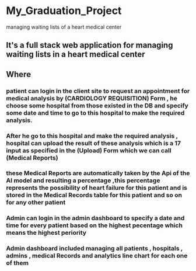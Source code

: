 # My_Graduation_Project
managing waiting lists of a heart medical center

## It's a full stack web application for managing waiting lists in a heart medical center 
## Where
### patient can login in the client site to request an appointment for medical analysis by (CARDIOLOGY REQUISITION) Form , he choose some hospital from those existed in the DB and specify some date and time to go to this hospital to make the required analysis.
### After he go to this hospital and make the required analysis , hospital can upload the result of these analysis which is a 17 input as specified in the (Upload) Form which we can call (Medical Reports)
### these Medical Reports are automatically taken by the Api of the AI model and resulting a percentage ,this percentage represents the possibility of heart failure for this patient and  is stored in the Medical Records table for this patient and so on for any other patient 
### Admin can login in the admin dashboard to specify a date and time for every patient based on the highest pecentage which means the highest periority 
### Admin dashboard included managing all patients , hospitals , admins , medical Records and analytics line chart for each one of them  

